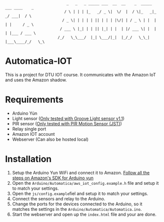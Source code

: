                                 _   _   _ _____ ___  __  __    _  _____ ___ ____    _    
                               / \ | | | |_   _/ _ \|  \/  |  / \|_   _|_ _/ ___|  / \   
                              / _ \| | | | | || | | | |\/| | / _ \ | |  | | |     / _ \  
                             / ___ \ |_| | | || |_| | |  | |/ ___ \| |  | | |___ / ___ \ 
                            /_/   \_\___/  |_| \___/|_|  |_/_/   \_\_| |___\____/_/   \_\

# Automatica-IOT
This is a project for DTU IOT course.
It communicates with the Amazon IoT and uses the Amazon shadow.

# Requirements
  - Arduino Yún
  - Light sensor ([Only tested with Groove Light sensor v1.1](http://www.seeedstudio.com/wiki/Grove_-_Light_Sensor))
  - PIR sensor ([Only tested with PIR Motion Sensor (JST)](https://www.sparkfun.com/products/13285))
  - Relay single port
  - Amazon IOT account
  - Webserver (Can also be hosted local)

# Installation
  1. Setup the Arduino Yun WiFi and connect it to Amazon. [Follow all the steps on Amazon's SDK for Arduino yun](https://github.com/aws/aws-iot-device-sdk-arduino-yun#installation)
  2. Open the `Arduino/Automatica/aws_iot_config.example.h` file and setup it to match your settings.
  3. Open the `js/config.example`fiel and setup it to match your settings.
  4. Connect the sensors and relay to the Arduino.
  5. Change the ports for the devices connected to the Arduino, so it matches the settings in the `Arduino/Automatica/Automatica.ino`.
  6. Start the webserver and open up the `index.html` file and your are done.
